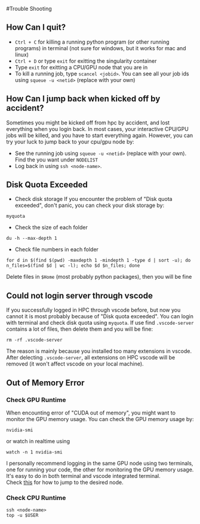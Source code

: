#Trouble Shooting

## How Can I quit?
* `Ctrl + C` for killing a running python program (or other running programs) in terminal (not sure for windows, but it works for mac and linux)
* `Ctrl + D` or type `exit` for exitting the singularity container
* Type `exit` for exitting a CPU/GPU node that you are in 
* To kill a running job, type `scancel <jobid>`. You can see all your job ids using `squeue -u <netid>` (replace <netid> with your own)


## How Can I jump back when kicked off by accident?
Sometimes you might be kicked off from hpc by accident, and lost everything when you login back. In most cases, your interactive CPU/GPU jobs will be killed, and you have to start everything again. However, you can try your luck to jump back to your cpu/gpu node by:
* See the running job using `squeue -u <netid>` (replace <netid> with your own). Find the <node-name> you want under `NODELIST`
* Log back in using `ssh <node-name>`. 


## Disk Quota Exceeded 
* Check disk storage
If you encounter the problem of "Disk quota exceeded", don't panic, you can check your disk storage by:

```
myquota
```
* Check the size of each folder
```
du -h --max-depth 1
```
* Check file numbers in each folder
```
for d in $(find $(pwd) -maxdepth 1 -mindepth 1 -type d | sort -u); do n_files=$(find $d | wc -l); echo $d $n_files; done
```

Delete files in `$Home` (most probably python packages), then you will be fine

## Could not login server through vscode
If you successfully logged in HPC through vscode before, but now you cannot it is most probably because of "Disk quota exceeded". You can login with terminal and check disk quota using `myquota`. 
If use find `.vscode-server` contains a lot of files, then delete them and you will be fine:
```
rm -rf .vscode-server
```

The reason is mainly because you installed too many extensions in vscode. After delecting `.vscode-server`, all extensions on HPC vscode will be removed (it won't affect vscode on your local machine).


## Out of Memory Error
### Check GPU Runtime
When encounting error of "CUDA out of memory", you might want to monitor the GPU memory usage. You can check the GPU memory usage by:
```
nvidia-smi
```
or watch in realtime using
```
watch -n 1 nvidia-smi
```
I personally recommend logging in the same GPU node using two terminals, one for running your code, the other for monitoring the GPU memory usage. It's easy to do in both terminal and vscode integrated terminal. <br>
Check [this](#how-can-i-jump-back-when-kicked-off-by-accident) for how to jump to the desired node.



### Check CPU Runtime
```
ssh <node-name>
top -u $USER
```


